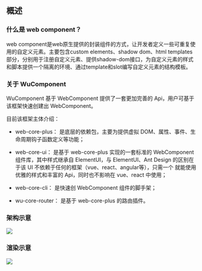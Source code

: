 ## 概述
### 什么是 web component？

web component是web原生提供的封装组件的方式，让开发者定义一些可重复使用的自定义元素。主要包含custom elements、shadow dom、html templates部分，分别用于注册自定义元素、提供shadow-dom接口，为自定义元素的样式和脚本提供一个隔离的环境、通过template和slot编写自定义元素的结构模板。

### 关于 WuComponent

WuComponent 基于 WebComponent 提供了一套更加完善的 Api，用户可基于该框架快速创建出 WebComponent。

目前该框架主体介绍：

* web-core-plus： 是底层的依赖包，主要为提供虚拟 DOM、属性、事件、生命周期钩子函数定义等功能；

* web-core-ui： 是基于 web-core-plus 实现的一套标准的 WebComponent 组件库，其中样式继承自 ElementUI，与 ElementUI、Ant Design 的区别在于该 UI 不依赖于任何的框架（vue、react、angular等），只需一个 <script src=""></script> 就能使用优雅的样式和丰富的 Api，同时也不影响在 vue、react 中使用；

* web-core-cli： 是快速创 WebComponent 组件的脚手架；

* wu-core-router： 是基于 web-core-plus 的路由插件。

### 架构示意

<img src="https://qiniu.canyuegongzi.xyz/wu-component-design.1655621087372.png" class="medium-zoom medium-zoom-image">

### 渲染示意

<img src="http://qiniu.canyuegongzi.xyz/Component-line.1653812930067.png" class="medium-zoom medium-zoom-image">
